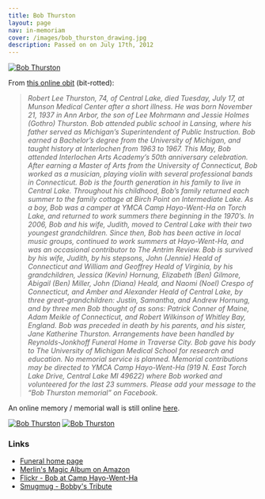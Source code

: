 ```yaml
---
title: Bob Thurston
layout: page
nav: in-memoriam
cover: /images/bob_thurston_drawing.jpg
description: Passed on on July 17th, 2012
---
```


[![Bob Thurston][2]][2]

 [2]: /images/bob_thurston_thumbnail.jpg

From [this online obit][1] (bit-rotted):

 [1]: http://www.antrimreview.net/obituaries/article_9cc85358-dc02-11e1-a940-001a4bcf6878.html

> *Robert Lee Thurston, 74, of Central Lake, died Tuesday, July 17, at Munson Medical Center after a short illness.  He was born November 21, 1937 in Ann Arbor, the son of Lee Mohrmann and Jessie Holmes (Gothro) Thurston. Bob attended public school in Lansing, where his father served as Michigan’s Superintendent of Public Instruction. Bob earned a Bachelor’s degree from the University of Michigan, and taught history at Interlochen from 1963 to 1967. This May, Bob attended Interlochen Arts Academy’s 50th anniversary celebration. After earning a Master of Arts from the University of Connecticut, Bob worked as a musician, playing violin with several professional bands in Connecticut.  Bob is the fourth generation in his family to live in Central Lake. Throughout his childhood, Bob’s family returned each summer to the family cottage at Birch Point on Intermediate Lake. As a boy, Bob was a camper at YMCA Camp Hayo-Went-Ha on Torch Lake, and returned to work summers there beginning in the 1970’s. In 2006, Bob and his wife, Judith, moved to Central Lake with their two youngest  grandchildren. Since then, Bob has been active in local music groups, continued to work summers at Hayo-Went-Ha, and was an occasional contributor to The Antrim Review.  Bob is survived by his wife, Judith, by his stepsons, John (Jennie) Heald of Connecticut and William and Geoffrey Heald of Virginia, by his grandchildren, Jessica (Kevin) Hornung, Elizabeth (Ben) Gilmore, Abigail (Ben) Miller, John (Diana) Heald, and Naomi (Noel) Crespo of Connecticut, and Amber and Alexander Heald of Central Lake, by three great-grandchildren: Justin, Samantha, and Andrew Hornung, and by three men Bob thought of as sons: Patrick Conner of Maine, Adam Meikle of Connecticut, and Robert Wilkinson of Whitley Bay, England.  Bob was preceded in death by his parents, and his sister, Jane Katherine Thurston.  Arrangements have been handled by Reynolds-Jonkhoff Funeral Home in Traverse City. Bob gave his body to The University of Michigan Medical School for research and education. No memorial service is planned.  Memorial contributions may be directed to YMCA Camp Hayo-Went-Ha  (919 N. East Torch Lake Drive, Central Lake MI 49622) where Bob worked and volunteered for the last 23 summers. Please add your message to the “Bob Thurston memorial” on Facebook.*

An online memory / memorial wall is still online [here][9].

 [9]: https://www.reynolds-jonkhoff.com/obituaries/Robert-Thurston/

[![Bob Thurston][7]][7] [![Bob Thurston][8]][8]

 [7]: /images/bob_thurston_drawing.jpg
 [8]: /images/bob_thurston_painting.jpg

### Links 

* [Funeral home page][3]
* [Merlin's Magic Album on Amazon][4]
* [Flickr - Bob at Camp Hayo-Went-Ha][5]
* [Smugmug - Bobby's Tribute][6]

 [3]: http://www.reynolds-jonkhoff.com/obituaries/Robert-Thurston/
 [4]: http://amzn.to/1anP1Vw
 [5]: https://www.flickr.com/photos/tacitpixel/6060193882/in/set-72157627471698370
 [6]: http://hayowenthacamps.smugmug.com/HWHSummer2012/Staff-Training/Bobbys-Tribute/23564074_rcJsJf

